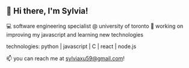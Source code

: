## 👋 Hi there, I'm Sylvia!
💻 software engineering specialist @ university of toronto
🔭 working on improving my javascript and learning new technologies

technologies: python | javascript | C | react | node.js 

📫 you can reach me at sylviaxu59@gmail.com!


<!--
**sylviax28/sylviax28** is a ✨ _special_ ✨ repository because its `README.md` (this file) appears on your GitHub profile.

Here are some ideas to get you started:

- 🔭 I’m currently working on ...
- 🌱 I’m currently learning ...
- 👯 I’m looking to collaborate on ...
- 🤔 I’m looking for help with ...
- 💬 Ask me about ...
- 📫 How to reach me: ...
- 😄 Pronouns: ...
- ⚡ Fun fact: ...
-->
